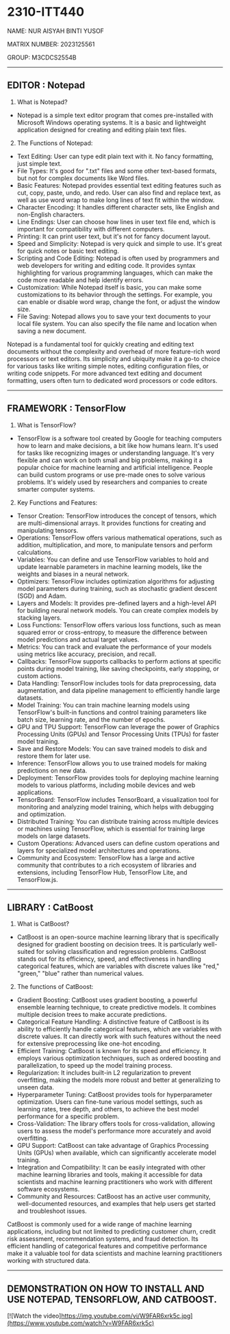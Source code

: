 # 2310-ITT440

NAME: NUR AISYAH BINTI YUSOF

MATRIX NUMBER: 2023125561

GROUP: M3CDCS2554B

------------------------------------------------------------------------------------------------------------------------------------------

## EDITOR : Notepad

1) What is Notepad?
- Notepad is a simple text editor program that comes pre-installed with Microsoft Windows operating systems. It is a basic and lightweight application designed for creating and editing plain text files.

2) The Functions of Notepad:
- Text Editing: User can type edit plain text with it. No fancy formatting, just simple text.
- File Types: It's good for ".txt" files and some other text-based formats, but not for complex documents like Word files.
- Basic Features: Notepad provides essential text editing features such as cut, copy, paste, undo, and redo. User can also find and replace text, as well as use word wrap to make long lines of text fit within the window.
- Character Encoding: It handles different character sets, like English and non-English characters.
- Line Endings: User can choose how lines in user text file end, which is important for compatibility with different computers.
- Printing: It can print user text, but it's not for fancy document layout.
- Speed and Simplicity: Notepad is very quick and simple to use. It's great for quick notes or basic text editing.
- Scripting and Code Editing: Notepad is often used by programmers and web developers for writing and editing code. It provides syntax highlighting for various programming languages, which can make the code more readable and help identify errors.
- Customization: While Notepad itself is basic, you can make some customizations to its behavior through the settings. For example, you can enable or disable word wrap, change the font, or adjust the window size.
- File Saving: Notepad allows you to save your text documents to your local file system. You can also specify the file name and location when saving a new document.

Notepad is a fundamental tool for quickly creating and editing text documents without the complexity and overhead of more feature-rich word processors or text editors. Its simplicity and ubiquity make it a go-to choice for various tasks like writing simple notes, editing configuration files, or writing code snippets. For more advanced text editing and document formatting, users often turn to dedicated word processors or code editors.

------------------------------------------------------------------------------------------------------------------------------------------

## FRAMEWORK : TensorFlow

1) What is TensorFlow?
- TensorFlow is a software tool created by Google for teaching computers how to learn and make decisions, a bit like how humans learn. It's used for tasks like recognizing images or understanding language. It's very flexible and can work on both small and big problems, making it a popular choice for machine learning and artificial intelligence. People can build custom programs or use pre-made ones to solve various problems. It's widely used by researchers and companies to create smarter computer systems.

2) Key Functions and Features:
- Tensor Creation: TensorFlow introduces the concept of tensors, which are multi-dimensional arrays. It provides functions for creating and manipulating tensors.
- Operations: TensorFlow offers various mathematical operations, such as addition, multiplication, and more, to manipulate tensors and perform calculations.
- Variables: You can define and use TensorFlow variables to hold and update learnable parameters in machine learning models, like the weights and biases in a neural network.
- Optimizers: TensorFlow includes optimization algorithms for adjusting model parameters during training, such as stochastic gradient descent (SGD) and Adam.
- Layers and Models: It provides pre-defined layers and a high-level API for building neural network models. You can create complex models by stacking layers.
- Loss Functions: TensorFlow offers various loss functions, such as mean squared error or cross-entropy, to measure the difference between model predictions and actual target values.
- Metrics: You can track and evaluate the performance of your models using metrics like accuracy, precision, and recall.
- Callbacks: TensorFlow supports callbacks to perform actions at specific points during model training, like saving checkpoints, early stopping, or custom actions.
- Data Handling: TensorFlow includes tools for data preprocessing, data augmentation, and data pipeline management to efficiently handle large datasets.
- Model Training: You can train machine learning models using TensorFlow's built-in functions and control training parameters like batch size, learning rate, and the number of epochs.
- GPU and TPU Support: TensorFlow can leverage the power of Graphics Processing Units (GPUs) and Tensor Processing Units (TPUs) for faster model training.
- Save and Restore Models: You can save trained models to disk and restore them for later use.
- Inference: TensorFlow allows you to use trained models for making predictions on new data.
- Deployment: TensorFlow provides tools for deploying machine learning models to various platforms, including mobile devices and web applications.
- TensorBoard: TensorFlow includes TensorBoard, a visualization tool for monitoring and analyzing model training, which helps with debugging and optimization.
- Distributed Training: You can distribute training across multiple devices or machines using TensorFlow, which is essential for training large models on large datasets.
- Custom Operations: Advanced users can define custom operations and layers for specialized model architectures and operations.
- Community and Ecosystem: TensorFlow has a large and active community that contributes to a rich ecosystem of libraries and extensions, including TensorFlow Hub, TensorFlow Lite, and TensorFlow.js.

------------------------------------------------------------------------------------------------------------------------------------------

## LIBRARY : CatBoost

1) What is CatBoost?
- CatBoost is an open-source machine learning library that is specifically designed for gradient boosting on decision trees. It is particularly well-suited for solving classification and regression problems. CatBoost stands out for its efficiency, speed, and effectiveness in handling categorical features, which are variables with discrete values like "red," "green," "blue" rather than numerical values.

2) The functions of CatBoost:
- Gradient Boosting: CatBoost uses gradient boosting, a powerful ensemble learning technique, to create predictive models. It combines multiple decision trees to make accurate predictions.
- Categorical Feature Handling: A distinctive feature of CatBoost is its ability to efficiently handle categorical features, which are variables with discrete values. It can directly work with such features without the need for extensive preprocessing like one-hot encoding.
- Efficient Training: CatBoost is known for its speed and efficiency. It employs various optimization techniques, such as ordered boosting and parallelization, to speed up the model training process.
- Regularization: It includes built-in L2 regularization to prevent overfitting, making the models more robust and better at generalizing to unseen data.
- Hyperparameter Tuning: CatBoost provides tools for hyperparameter optimization. Users can fine-tune various model settings, such as learning rates, tree depth, and others, to achieve the best model performance for a specific problem.
- Cross-Validation: The library offers tools for cross-validation, allowing users to assess the model's performance more accurately and avoid overfitting.
- GPU Support: CatBoost can take advantage of Graphics Processing Units (GPUs) when available, which can significantly accelerate model training.
- Integration and Compatibility: It can be easily integrated with other machine learning libraries and tools, making it accessible for data scientists and machine learning practitioners who work with different software ecosystems.
- Community and Resources: CatBoost has an active user community, well-documented resources, and examples that help users get started and troubleshoot issues.

CatBoost is commonly used for a wide range of machine learning applications, including but not limited to predicting customer churn, credit risk assessment, recommendation systems, and fraud detection. Its efficient handling of categorical features and competitive performance make it a valuable tool for data scientists and machine learning practitioners working with structured data.

------------------------------------------------------------------------------------------------------------------------------------------

## DEMONSTRATION ON HOW TO INSTALL AND USE NOTEPAD, TENSORFLOW, AND CATBOOST.

[![Watch the video]https://img.youtube.com/vi/W9FAR6xrk5c.jpg](https://www.youtube.com/watch?v=W9FAR6xrk5c)
